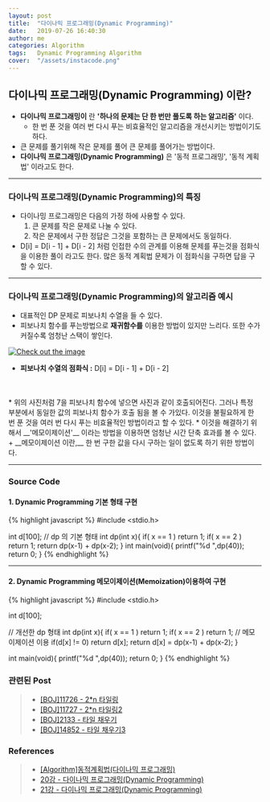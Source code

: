 ```yaml
---
layout: post
title:  "다이나믹 프로그래밍(Dynamic Programming)"
date:   2019-07-26 16:40:30
author: me
categories: Algorithm
tags:	Dynamic Programming Algorithm
cover:  "/assets/instacode.png"
---
```


## 다이나믹 프로그래밍(Dynamic Programming) 이란?
* __다이나믹 프로그래밍이__ 란 __'하나의 문제는 단 한 번만 풀도록 하는 알고리즘'__ 이다.
  + 한 번 푼 것을 여러 번 다시 푸는 비효율적인 알고리즘을 개선시키는 방법이기도 하다.
* 큰 문제를 풀기위해 작은 문제를 풀어 큰 문제를 풀어가는 방법이다.
* __다이나믹 프로그래밍(Dynamic Programming)__ 은 '동적 프로그래밍', '동적 계획법' 이라고도 한다. 


<hr/>

### 다이나믹 프로그래밍(Dynamic Programming)의 특징
* 다이나밍 프로그래밍은 다음의 가정 하에 사용할 수 있다.
  1. 큰 문제를 작은 문제로 나눌 수 있다.
  2. 작은 문제에서 구한 정답은 그것을 포함하는 큰 문제에서도 동일하다. 
* D[i] = D[i - 1]  + D[i - 2] 처럼 인접한 수의 관계를 이용해 문제를 푸는것을 점화식을 이용한 풀이 라고도 한다. 많은 동적 계획법 문제가 이 점화식을 구하면 답을 구할 수 있다. 

<hr/>

### 다이나믹 프로그래밍(Dynamic Programming)의 알고리즘 예시

* 대표적인 DP 문제로 피보나치 수열을 들 수 있다.
* 피보나치 함수를 푸는방법으로 __재귀함수를__ 이용한 방법이 있지만 느리다. 또한 수가 커질수록 엄청난 스택이 쌓인다.

<a href="{{ site.algorithm_img }}/dp_fib.JPG" data-lightbox="falcon9-large" data-title="Check out the image">
  <img src="{{ site.algorithm_img }}/dp_fib.JPG" title="Check out the image">
</a>

* __피보나치 수열의 점화식 :__ D[i] = D[i - 1]  + D[i - 2]
<br>
<br>
* 위의 사진처럼 7을 피보나치 함수에 넣으면 사진과 같이 호출되어진다. 그러나 특정 부분에서 동일한 값의 피보나치 함수가 호출 됨을 볼 수 가있다. 이것을 불필요하게 한 번 푼 것을 여러 번 다시 푸는 비효율적인 방법이라고 할 수 있다. 
* 이것을 해결하기 위해서 __'메모이제이션'__ 이라는 방법을 이용하면 엄청난 시간 단축 효과를 볼 수 있다.
  + __메모이제이션 이란,__ 한 번 구한 값을 다시 구하는 일이 없도록 하기 위한 방법이다.

<hr/>

### Source Code


#### 1. Dynamic Programming 기본 형태 구현
{% highlight javascript %}
#include <stdio.h>

int d[100];
// dp 의 기본 형태 
int dp(int x){
	if( x == 1 ) return 1;
	if( x == 2 ) return 1;
	return dp(x-1) + dp(x-2);
}
int main(void){
	printf("%d ",dp(40));
	return 0;
}
{% endhighlight %}

<hr/>

#### 2. Dynamic Programming 메모이제이션(Memoization)이용하여 구현
{% highlight javascript %}
#include <stdio.h>

int d[100];

// 개선한 dp 형태 
int dp(int x){
	if( x == 1 ) return 1;
	if( x == 2 ) return 1;
    // 메모이제이션 이용
	if(d[x] != 0) return d[x];
	return d[x] = dp(x-1) + dp(x-2);
}

int main(void){
	printf("%d ",dp(40));
	return 0;
}
{% endhighlight %}



### 관련된 Post
> * <a href="https://github.com/doorisopen/ProblemSolving/blob/master/BOJ/boj11726.cpp">[BOJ]11726 - 2*n 타일링<a>
> * <a href="https://github.com/doorisopen/ProblemSolving/blob/master/BOJ/boj11727.cpp">[BOJ]11727 - 2*n 타일링2<a>
> * <a href="https://github.com/doorisopen/ProblemSolving/blob/master/BOJ/boj2133.cpp">[BOJ]2133 - 타일 채우기<a>
> * <a href="https://github.com/doorisopen/ProblemSolving/blob/master/BOJ/boj14852.cpp">[BOJ]14852 - 타일 채우기3<a>


### References
> * <a href="https://dpdpwl.tistory.com/57">[Algorithm]동적계획법(다이나믹 프로그래밍)<a>
> * <a href="https://blog.naver.com/ndb796/221233570962">20강 - 다이나믹 프로그래밍(Dynamic Programming)<a>
> * <a href="https://www.youtube.com/watch?v=FmXZG7D8nS4">21강 - 다이나믹 프로그래밍(Dynamic Programming)<a>